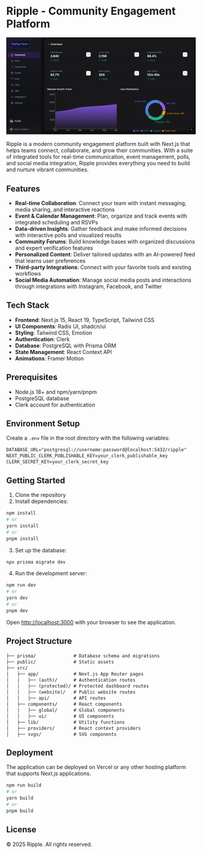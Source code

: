 # Ripple - Community Engagement Platform

![Ripple](public/image.png)

Ripple is a modern community engagement platform built with Next.js that helps teams connect, collaborate, and grow their communities. With a suite of integrated tools for real-time communication, event management, polls, and social media integration, Ripple provides everything you need to build and nurture vibrant communities.

## Features

- **Real-time Collaboration**: Connect your team with instant messaging, media sharing, and interactive reactions
- **Event & Calendar Management**: Plan, organize and track events with integrated scheduling and RSVPs
- **Data-driven Insights**: Gather feedback and make informed decisions with interactive polls and visualized results
- **Community Forums**: Build knowledge bases with organized discussions and expert verification features
- **Personalized Content**: Deliver tailored updates with an AI-powered feed that learns user preferences
- **Third-party Integrations**: Connect with your favorite tools and existing workflows
- **Social Media Automation**: Manage social media posts and interactions through integrations with Instagram, Facebook, and Twitter

## Tech Stack

- **Frontend**: Next.js 15, React 19, TypeScript, Tailwind CSS
- **UI Components**: Radix UI, shadcn/ui
- **Styling**: Tailwind CSS, Emotion
- **Authentication**: Clerk
- **Database**: PostgreSQL with Prisma ORM
- **State Management**: React Context API
- **Animations**: Framer Motion

## Prerequisites

- Node.js 18+ and npm/yarn/pnpm
- PostgreSQL database
- Clerk account for authentication

## Environment Setup

Create a `.env` file in the root directory with the following variables:

```
DATABASE_URL="postgresql://username:password@localhost:5432/ripple"
NEXT_PUBLIC_CLERK_PUBLISHABLE_KEY=your_clerk_publishable_key
CLERK_SECRET_KEY=your_clerk_secret_key
```

## Getting Started

1. Clone the repository
2. Install dependencies:

```bash
npm install
# or
yarn install
# or
pnpm install
```

3. Set up the database:

```bash
npx prisma migrate dev
```

4. Run the development server:

```bash
npm run dev
# or
yarn dev
# or
pnpm dev
```

Open [http://localhost:3000](http://localhost:3000) with your browser to see the application.

## Project Structure

```
├── prisma/              # Database schema and migrations
├── public/              # Static assets
├── src/
│   ├── app/             # Next.js App Router pages
│   │   ├── (auth)/      # Authentication routes
│   │   ├── (protected)/ # Protected dashboard routes
│   │   ├── (website)/   # Public website routes
│   │   ├── api/         # API routes
│   ├── components/      # React components
│   │   ├── global/      # Global components
│   │   ├── ui/          # UI components
│   ├── lib/             # Utility functions
│   ├── providers/       # React context providers
│   ├── svgs/            # SVG components
```

## Deployment

The application can be deployed on Vercel or any other hosting platform that supports Next.js applications.

```bash
npm run build
# or
yarn build
# or
pnpm build
```

## License

© 2025 Ripple. All rights reserved.
